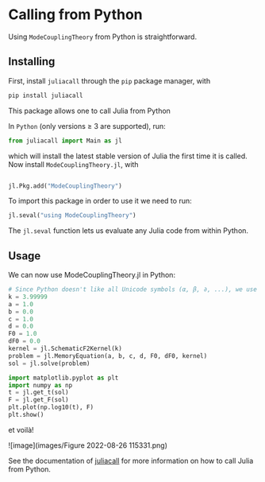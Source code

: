 # Calling from Python

Using `ModeCouplingTheory` from Python is straightforward. 

## Installing

First, install `juliacall` through the `pip` package manager, with

```bash
pip install juliacall
```
This package allows one to call Julia from Python 

In `Python` (only versions $\geq$ 3 are supported), run:

```python
from juliacall import Main as jl
```

which will install the latest stable version of Julia the first time it is called. Now install `ModeCouplingTheory.jl`, with

```python

jl.Pkg.add("ModeCouplingTheory")
```

To import this package in order to use it we need to run:

```python
jl.seval("using ModeCouplingTheory")
```
The `jl.seval` function lets us evaluate any Julia code from within Python.

## Usage

We can now use ModeCouplingTheory.jl in Python:

```python
# Since Python doesn't like all Unicode symbols (α, β, ∂, ...), we use standard letters:
k = 3.99999
a = 1.0
b = 0.0
c = 1.0
d = 0.0
F0 = 1.0
dF0 = 0.0
kernel = jl.SchematicF2Kernel(k)
problem = jl.MemoryEquation(a, b, c, d, F0, dF0, kernel)
sol = jl.solve(problem)

import matplotlib.pyplot as plt
import numpy as np
t = jl.get_t(sol)
F = jl.get_F(sol)
plt.plot(np.log10(t), F)
plt.show()
```

et voilà!

![image](images/Figure 2022-08-26 115331.png)

See the documentation of [juliacall](https://pypi.org/project/juliacall/) for more information on how to call Julia from Python.
